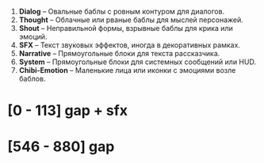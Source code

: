 1. **Dialog** – Овальные баблы с ровным контуром для диалогов.  
2. **Thought** – Облачные или рваные баблы для мыслей персонажей.  
3. **Shout** – Неправильной формы, взрывные баблы для крика или эмоций.  
4. **SFX** – Текст звуковых эффектов, иногда в декоративных рамках.  
5. **Narrative** – Прямоугольные блоки для текста рассказчика.   
6. **System** – Прямоугольные блоки для системных сообщений или HUD.
7. **Chibi-Emotion** – Маленькие лица или иконки с эмоциями возле баблов.


# [0 - 113] gap + sfx
# [546 - 880] gap
